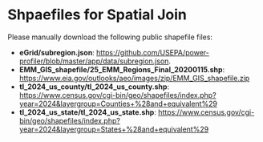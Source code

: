 # Shpaefiles for Spatial Join

Please manually download the following public shapefile files:

* **eGrid/subregion.json**: https://github.com/USEPA/power-profiler/blob/master/app/data/subregion.json. 
* **EMM_GIS_shapefile/25_EMM_Regions_Final_20200115.shp**: https://www.eia.gov/outlooks/aeo/images/zip/EMM_GIS_shapefile.zip
* **tl_2024_us_county/tl_2024_us_county.shp**: 
https://www.census.gov/cgi-bin/geo/shapefiles/index.php?year=2024&layergroup=Counties+%28and+equivalent%29
* **tl_2024_us_state/tl_2024_us_state.shp**: https://www.census.gov/cgi-bin/geo/shapefiles/index.php?year=2024&layergroup=States+%28and+equivalent%29

